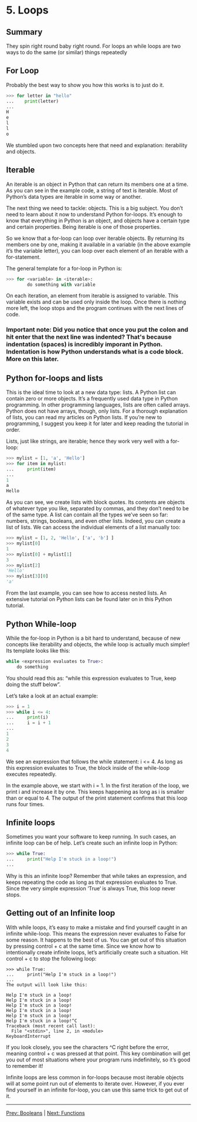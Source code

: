 # 5. Loops

## Summary
They spin right round baby right round. For loops an while loops are two ways to do the same (or similar) things repeatedly

## For Loop
Probably the best way to show you how this works is to just do it.
```python
>>> for letter in "hello"
...    print(letter)
...
H
e
l
l
o
```
We stumbled upon two concepts here that need and explanation: iterability and objects.

## Iterable
An iterable is an object in Python that can return its members one at a time.
As you can see in the example code, a string of text is iterable. Most of Python’s data types are iterable in some way or another.

The next thing we need to tackle: objects. This is a big subject. You don’t need to learn about it now to understand Python for-loops. It’s enough to know that everything in Python is an object, and objects have a certain type and certain properties. Being iterable is one of those properties.

So we know that a for-loop can loop over iterable objects. By returning its members one by one, making it available in a variable (in the above example it’s the variable letter), you can loop over each element of an iterable with a for-statement.

The general template for a for-loop in Python is:
```python
>>> for <variable> in <iterable>:
        do something with variable
```
On each iteration, an element from iterable is assigned to variable. This variable exists and can be used only inside the loop. Once there is nothing more left, the loop stops and the program continues with the next lines of code.

### **Important note**: Did you notice that once you put the colon and hit enter that the next line was indented? That's because indentation (spaces) is incredibly imporant in Python. Indentation is how Python understands what is a code block. More on this later.

## Python for-loops and lists
This is the ideal time to look at a new data type: lists. A Python list can contain zero or more objects. It’s a frequently used data type in Python programming. In other programming languages, lists are often called arrays. Python does not have arrays, though, only lists. For a thorough explanation of lists, you can read my articles on Python lists. If you’re new to programming, I suggest you keep it for later and keep reading the tutorial in order.

Lists, just like strings, are iterable; hence they work very well with a for-loop:
```python
>>> mylist = [1, 'a', 'Hello']
>>> for item in mylist:
...     print(item)
... 
1
a
Hello
```
As you can see, we create lists with block quotes. Its contents are objects of whatever type you like, separated by commas, and they don’t need to be of the same type. A list can contain all the types we’ve seen so far: numbers, strings, booleans, and even other lists. Indeed, you can create a list of lists. We can access the individual elements of a list manually too:
```python
>>> mylist = [1, 2, 'Hello', ['a', 'b'] ]
>>> mylist[0]
1
>>> mylist[0] + mylist[1]
3
>>> mylist[2]
'Hello'
>>> mylist[3][0]
'a'
```
From the last example, you can see how to access nested lists. An extensive tutorial on Python lists can be found later on in this Python tutorial.

## Python While-loop
While the for-loop in Python is a bit hard to understand, because of new concepts like iterability and objects, the while loop is actually much simpler! Its template looks like this:
```python
while <expression evaluates to True>:
    do something
```
You should read this as: “while this expression evaluates to True, keep doing the stuff below”.

Let’s take a look at an actual example:
```python
>>> i = 1
>>> while i <= 4:
...     print(i)
...     i = i + 1
... 
1
2
3
4
```
We see an expression that follows the while statement: i <= 4. As long as this expression evaluates to True, the block inside of the while-loop executes repeatedly.

In the example above, we start with i = 1. In the first iteration of the loop, we print i and increase it by one. This keeps happening as long as i is smaller than or equal to 4. The output of the print statement confirms that this loop runs four times.

## Infinite loops
Sometimes you want your software to keep running. In such cases, an infinite loop can be of help. Let’s create such an infinite loop in Python:
```python
>>> while True:
...     print("Help I'm stuck in a loop!")
... 
```
Why is this an infinite loop? Remember that while takes an expression, and keeps repeating the code as long as that expression evaluates to True. Since the very simple expression ‘True‘ is always True, this loop never stops.

## Getting out of an Infinite loop
With while loops, it’s easy to make a mistake and find yourself caught in an infinite while-loop. This means the expression never evaluates to False for some reason. It happens to the best of us. You can get out of this situation by pressing control + c at the same time. Since we know how to intentionally create infinite loops, let’s artificially create such a situation. Hit control + c to stop the following loop:
```
>>> while True:
...     print("Help I'm stuck in a loop!")
...
The output will look like this:

Help I'm stuck in a loop!
Help I'm stuck in a loop!
Help I'm stuck in a loop!
Help I'm stuck in a loop!
Help I'm stuck in a loop!
Help I'm stuck in a loop!^C
Traceback (most recent call last):
  File "<stdin>", line 2, in <module>
KeyboardInterrupt
```
If you look closely, you see the characters ^C right before the error, meaning control + c was pressed at that point. This key combination will get you out of most situations where your program runs indefinitely, so it’s good to remember it!

Infinite loops are less common in for-loops because most iterable objects will at some point run out of elements to iterate over. However, if you ever find yourself in an infinite for-loop, you can use this same trick to get out of it.

---
[Prev: Booleans](<4-Booleans.md>)   |   [Next: Functions](<6-Functions.md>)